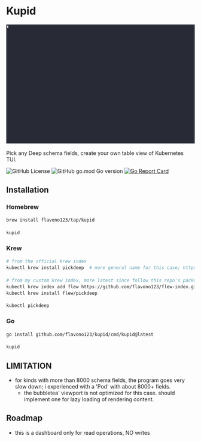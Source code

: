 # Kupid

![demo](./assets/kupid.gif)


Pick any Deep schema fields, create your own table view of Kubernetes TUI.

![GitHub License](https://img.shields.io/github/license/flavono123/kupid)
![GitHub go.mod Go version](https://img.shields.io/github/go-mod/go-version/flavono123/kupid)
[![Go Report Card](https://goreportcard.com/badge/github.com/flavono123/kupid)](https://goreportcard.com/report/github.com/flavono123/kupid)

## Installation

### Homebrew

```sh
brew install flavono123/tap/kupid

kupid
```

### Krew

```sh
# from the official krew index
kubectl krew install pickdeep  # more general name for this case; https://krew.sigs.k8s.io/docs/developer-guide/develop/naming-guide/

# from my custom krew index, more latest since follow this repo's package
kubectl krew index add flew https://github.com/flavono123/flew-index.git
kubectl krew install flew/pickdeep

kubectl pickdeep
```

### Go

```sh
go install github.com/flavono123/kupid/cmd/kupid@latest

kupid
```

## LIMITATION

- for kinds with more than 8000 schema fields, the program goes very slow down; i experienced with a 'Pod' with about 8000+ fields.
  - the bubbletea' viewport is not optimized for this case. should implement one for lazy loading of rendering content.

## Roadmap

- this is a dashboard only for read operations, NO writes
